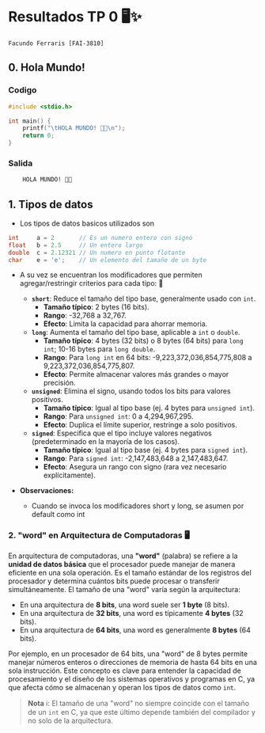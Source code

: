 # Resultados TP 0 🖥️✨

`Facundo Ferraris [FAI-3810]`

## 0. Hola Mundo!

### Codigo

```c
#include <stdio.h>

int main() {
    printf("\tHOLA MUNDO! 🌱✨\n");
    return 0;
}
```

### Salida

```bash
    HOLA MUNDO! 🌱✨
```

## 1. Tipos de datos

- Los tipos de datos basicos utilizados son

```c
int     a = 2       // Es un numero entero con signo
float   b = 2.5     // Un entero largo
double  c = 2.12321 // Un numero en punto flotante
char    e = 'e';    // Un elemento del tamaño de un byte
```

- A su vez se encuentran los modificadores que permiten agregar/restringir criterios para cada tipo: 🔧
  - **`short`**: Reduce el tamaño del tipo base, generalmente usado con `int`.  
    - **Tamaño típico**: 2 bytes (16 bits).  
    - **Rango**: -32,768 a 32,767.  
    - **Efecto**: Limita la capacidad para ahorrar memoria.
  - **`long`**: Aumenta el tamaño del tipo base, aplicable a `int` o `double`.  
    - **Tamaño típico**: 4 bytes (32 bits) o 8 bytes (64 bits) para `long int`; 10-16 bytes para `long double`.  
    - **Rango**: Para `long int` en 64 bits: -9,223,372,036,854,775,808 a 9,223,372,036,854,775,807.  
    - **Efecto**: Permite almacenar valores más grandes o mayor precisión.
  - **`unsigned`**: Elimina el signo, usando todos los bits para valores positivos.  
    - **Tamaño típico**: Igual al tipo base (ej. 4 bytes para `unsigned int`).  
    - **Rango**: Para `unsigned int`: 0 a 4,294,967,295.  
    - **Efecto**: Duplica el límite superior, restringe a solo positivos.
  - **`signed`**: Especifica que el tipo incluye valores negativos (predeterminado en la mayoría de los casos).  
    - **Tamaño típico**: Igual al tipo base (ej. 4 bytes para `signed int`).  
    - **Rango**: Para `signed int`: -2,147,483,648 a 2,147,483,647.  
    - **Efecto**: Asegura un rango con signo (rara vez necesario explícitamente).

- **Observaciones:**
  - Cuando se invoca los modificadores short y long, se asumen por default como int


### 2. "word" en Arquitectura de Computadoras 🖥️

En arquitectura de computadoras, una **"word"** (palabra) se refiere a la **unidad de datos básica** que el procesador puede manejar de manera eficiente en una sola operación. Es el tamaño estándar de los registros del procesador y determina cuántos bits puede procesar o transferir simultáneamente. El tamaño de una "word" varía según la arquitectura:

- En una arquitectura de **8 bits**, una word suele ser **1 byte** (8 bits).  
- En una arquitectura de **32 bits**, una word es típicamente **4 bytes** (32 bits).  
- En una arquitectura de **64 bits**, una word es generalmente **8 bytes** (64 bits).  

Por ejemplo, en un procesador de 64 bits, una "word" de 8 bytes permite manejar números enteros o direcciones de memoria de hasta 64 bits en una sola instrucción. Este concepto es clave para entender la capacidad de procesamiento y el diseño de los sistemas operativos y programas en C, ya que afecta cómo se almacenan y operan los tipos de datos como `int`.

> **Nota** ℹ️: El tamaño de una "word" no siempre coincide con el tamaño de un `int` en C, ya que este último depende también del compilador y no solo de la arquitectura.